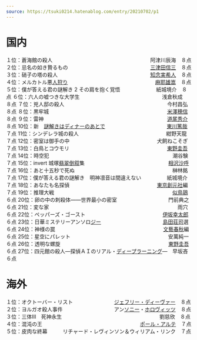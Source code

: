 ```yaml
---
source: https://tsuki0214.hatenablog.com/entry/20210702/p1
---
```

# 国内

１位：蒼海館の殺人　　　　　　　　　　　　　　　　　　　阿津川辰海　８点
２位：忌名の如き贄るもの　　　　　　　　　　　　　　　　[三津田信三](https://d.hatena.ne.jp/keyword/%BB%B0%C4%C5%C5%C4%BF%AE%BB%B0)　８点
３位：硝子の塔の殺人　　　　　　　　　　　　　　　　　　[知念実希人](https://d.hatena.ne.jp/keyword/%C3%CE%C7%B0%BC%C2%B4%F5%BF%CD)　８点
４位：メルカトル悪[人狩り](https://d.hatena.ne.jp/keyword/%BF%CD%BC%ED%A4%EA)　　　　　　　　　　　　　　　　　[麻耶雄嵩](https://d.hatena.ne.jp/keyword/%CB%E3%CC%ED%CD%BA%BF%F3)　８点
５位：僕が答える君の謎解き 2 その肩を抱く覚悟　　　　　　　紙城境介　８点
６位：六人の嘘つきな大学生　　　　　　　　　　　　　　　　浅倉秋成　８点
７位：兇人邸の殺人　　　　　　　　　　　　　　　　　　　　今村昌弘　８点
８位：黒牢城　　　　　　　　　　　　　　　　　　　　　　　[米澤穂信](https://d.hatena.ne.jp/keyword/%CA%C6%DF%B7%CA%E6%BF%AE)　８点
９位：雷神　　　　　　　　　　　　　　　　　　　　　　　　[道尾秀介](https://d.hatena.ne.jp/keyword/%C6%BB%C8%F8%BD%A8%B2%F0)　８点
10位：新　[謎解きはディナーのあとで](https://d.hatena.ne.jp/keyword/%C6%E6%B2%F2%A4%AD%A4%CF%A5%C7%A5%A3%A5%CA%A1%BC%A4%CE%A4%A2%A4%C8%A4%C7)　　　　　　　　　　　　[東川篤哉](https://d.hatena.ne.jp/keyword/%C5%EC%C0%EE%C6%C6%BA%C8)　７点
11位：シンデレラ城の殺人　　　　　　　　　　　　　　　　　紺野天龍　７点
12位：密室は御手の中　　　　　　　　　　　　　　　　　犬飼ねこそぎ　７点
13位：白鳥とコウモリ　　　　　　　　　　　　　　　　　　　[東野圭吾](https://d.hatena.ne.jp/keyword/%C5%EC%CC%EE%B7%BD%B8%E3)　７点
14位：時空犯　　　　　　　　　　　　　　　　　　　　　　　　潮谷験　７点
15位：invert 城塚[翡翠](https://d.hatena.ne.jp/keyword/%E6%C7%BF%E9)[倒叙](https://d.hatena.ne.jp/keyword/%C5%DD%BD%F6)集　　　　　　　　　　　　 　　　　[相沢沙呼](https://d.hatena.ne.jp/keyword/%C1%EA%C2%F4%BA%BB%B8%C6)　７点
16位：あと十五秒で死ぬ　　　　　　　　　　　　　　　　　　　榊林銘　７点
17位：僕が答える君の謎解き　明神凛音は間違えない　　　　　紙城境介　７点
18位：あなたも名探偵　　　　　　　　　　　　　　　　　[東京創元社](https://d.hatena.ne.jp/keyword/%C5%EC%B5%FE%C1%CF%B8%B5%BC%D2)編　７点
19位：推理大戦　　　　　　　　　　　　　　　　　　　　　　　[似鳥鶏](https://d.hatena.ne.jp/keyword/%BB%F7%C4%BB%B7%DC)　６点
20位：卵の中の刺殺体――世界最小の密室　　　　　　　　　　門前典之　６点
21位：変な家　　　　　　　　　　　　　　　　　　　　　　　　　雨穴　６点
22位：ペッパーズ・ゴースト　　　　　　　　　　　　　　　[伊坂幸太郎](https://d.hatena.ne.jp/keyword/%B0%CB%BA%E4%B9%AC%C2%C0%CF%BA)　６点
23位：日華ミステリーアンソロ[ジー](https://d.hatena.ne.jp/keyword/%A5%B8%A1%BC)　　　　　　　　　　　　[島田荘司](https://d.hatena.ne.jp/keyword/%C5%E7%C5%C4%C1%F1%BB%CA)選　６点
24位：神様の罠　　　　　　　　　　　　　　　　　　　　　[文藝春秋](https://d.hatena.ne.jp/keyword/%CA%B8%E9%BA%BD%D5%BD%A9)編　６点
25位：星空にパレット　　　　　　　　　　　　　　　　　　　安萬純一　６点
26位：透明な螺旋　　　　　　　　　　　　　　　　　　　　　[東野圭吾](https://d.hatena.ne.jp/keyword/%C5%EC%CC%EE%B7%BD%B8%E3)　６点
27位：四元館の殺人―探偵ＡＩのリアル・[ディープラーニング](https://d.hatena.ne.jp/keyword/%A5%C7%A5%A3%A1%BC%A5%D7%A5%E9%A1%BC%A5%CB%A5%F3%A5%B0)―　早坂吝　６点

# 海外

１位：オクトーバー・リスト　　　　　　　　[ジェフリー・ディーヴァー](https://d.hatena.ne.jp/keyword/%A5%B8%A5%A7%A5%D5%A5%EA%A1%BC%A1%A6%A5%C7%A5%A3%A1%BC%A5%F4%A5%A1%A1%BC)　８点
２位：ヨルガオ殺人事件　　　　　　　　　　アン[ソニー](https://d.hatena.ne.jp/keyword/%A5%BD%A5%CB%A1%BC)・[ホロヴィッツ](https://d.hatena.ne.jp/keyword/%A5%DB%A5%ED%A5%F4%A5%A3%A5%C3%A5%C4)　８点
３位：三体Ⅲ　死神永生　　　　　　　　　　　　　　　　　　　劉慈欣　８点
４位：混沌の王　　　　　　　　　　　　　　　　　　　[ポール・アルテ](https://d.hatena.ne.jp/keyword/%A5%DD%A1%BC%A5%EB%A1%A6%A5%A2%A5%EB%A5%C6)　７点
５位：皮肉な終幕　　　リチャード・レヴィンソン＆ウィリアム・リンク　７点
